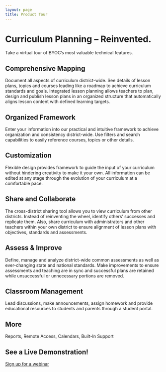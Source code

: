 ```yaml
---
layout: page
title: Product Tour
---
```


# Curriculum Planning – Reinvented.

Take a virtual tour of BYOC’s most valuable technical features.

## Comprehensive Mapping

Document all aspects of curriculum district-wide. See details of lesson plans, topics and courses leading like a roadmap to achieve curriculum standards and goals. Integrated lesson planning allows teachers to plan, design and publish lesson plans in an organized structure that automatically aligns lesson content with defined learning targets. 

## Organized Framework

Enter your information into our practical and intuitive framework to achieve organization and consistency district-wide. Use filters and search capabilities to easily reference courses, topics or other details. 

## Customization

Flexible design provides framework to guide the input of your curriculum without hindering creativity to make it your own.  All information can be edited at any stage through the evolution of your curriculum at a comfortable pace.

## Share and Collaborate

The cross-district sharing tool allows you to view curriculum from other districts. Instead of reinventing the wheel, identify others’ successes and replicate them. Also, share curriculum with administrators and other teachers within your own district to ensure alignment of lesson plans with objectives, standards and assessments.

## Assess & Improve

Define, manage and analyze district-wide common assessments as well as ever-changing state and national standards. Make improvements to ensure assessments and teaching are in sync and successful plans are retained while unsuccessful or unnecessary portions are removed.

## Classroom Management
Lead discussions, make announcements, assign homework and provide educational resources to students and parents through a student portal. 

## More
Reports, Remote Access, Calendars, Built-In Support

## See a Live Demonstration!

<a class="btn btn-lg btn-primary" href="{{ site.baseurl }}/webinars">Sign up for a webinar</a>